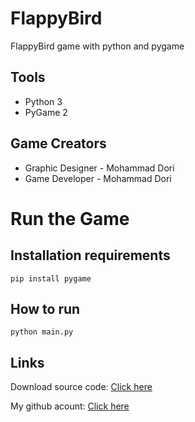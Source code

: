 # FlappyBird
FlappyBird game with python and pygame

## Tools

- Python 3
- PyGame 2



## Game Creators

- Graphic Designer - Mohammad Dori
- Game Developer - Mohammad Dori

# Run the Game

## Installation requirements
```
pip install pygame
```

## How to run

```
python main.py
```

## Links


Download source code: [Click here](https://github.com/dori-dev/FlappyBird/archive/refs/heads/main.zip)

My github acount: [Click here](https://github.com/dori-dev/)
